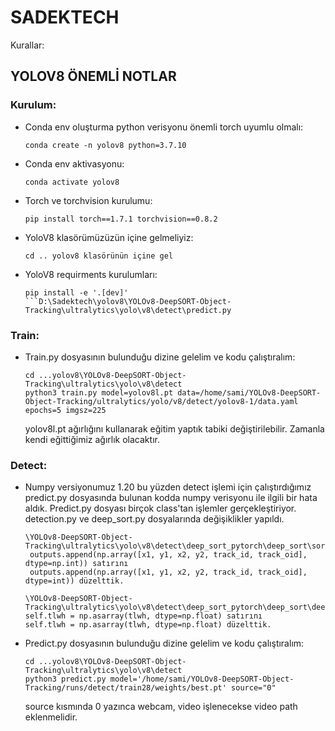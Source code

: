 # SADEKTECH
Kurallar:

## YOLOV8 ÖNEMLİ NOTLAR
### Kurulum:
* Conda env oluşturma python verisyonu önemli torch uyumlu olmalı:
  ```
  conda create -n yolov8 python=3.7.10
  ```

* Conda env aktivasyonu:
  ```
  conda activate yolov8
  ```

* Torch ve torchvision kurulumu:
  ```
  pip install torch==1.7.1 torchvision==0.8.2
  ```
  
* YoloV8 klasörümüzüzün içine gelmeliyiz:
  ```
  cd .. yolov8 klasörünün içine gel
  ```
  
* YoloV8 requirments kurulumları:
  ```
  pip install -e '.[dev]'
  ```D:\Sadektech\yolov8\YOLOv8-DeepSORT-Object-Tracking\ultralytics\yolo\v8\detect\predict.py
### Train:
* Train.py dosyasının bulunduğu dizine gelelim ve kodu çalıştıralım:
  ```
  cd ...yolov8\YOLOv8-DeepSORT-Object-Tracking\ultralytics\yolo\v8\detect
  python3 train.py model=yolov8l.pt data=/home/sami/YOLOv8-DeepSORT-Object-Tracking/ultralytics/yolo/v8/detect/yolov8-1/data.yaml epochs=5 imgsz=225
  ```
  yolov8l.pt ağırlığını kullanarak eğitim yaptık tabiki değiştirilebilir. Zamanla kendi eğittiğimiz ağırlık olacaktır.
### Detect:
* Numpy versiyonumuz 1.20 bu yüzden detect işlemi için çalıştırdığımız predict.py dosyasında bulunan kodda numpy verisyonu ile ilgili bir hata aldık. Predict.py dosyası birçok class'tan işlemler gerçekleştiriyor. detection.py ve deep_sort.py dosyalarında değişiklikler yapıldı.
  ```
  \YOLOv8-DeepSORT-Object-Tracking\ultralytics\yolo\v8\detect\deep_sort_pytorch\deep_sort\sort\detection.py
   outputs.append(np.array([x1, y1, x2, y2, track_id, track_oid], dtype=np.int)) satırını
   outputs.append(np.array([x1, y1, x2, y2, track_id, track_oid], dtype=int)) düzelttik.
  
  \YOLOv8-DeepSORT-Object-Tracking\ultralytics\yolo\v8\detect\deep_sort_pytorch\deep_sort\deep_sort.py
  self.tlwh = np.asarray(tlwh, dtype=np.float) satırını
  self.tlwh = np.asarray(tlwh, dtype=np.float) düzelttik.
  ```

* Predict.py dosyasının bulunduğu dizine gelelim ve kodu çalıştıralım:
  ```
  cd ...yolov8\YOLOv8-DeepSORT-Object-Tracking\ultralytics\yolo\v8\detect
  python3 predict.py model='/home/sami/YOLOv8-DeepSORT-Object-Tracking/runs/detect/train28/weights/best.pt' source="0"
  ```
  source kısmında 0 yazınca webcam, video işlenecekse video path eklenmelidir.


